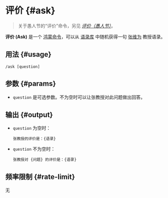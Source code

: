 # 评价 {#ask}

> 关于愚人节的“评价”命令，另见 *[评价（愚人节）](/timeline/ask.md)*。

**评价 (Ask)** 是一个 [鸿蒙命令](/harmony/)，可以从 [语录库](https://raw.githubusercontent.com/ZiYueCommentary/ZiYueBot/refs/heads/main/ZiYueBot/resources/words.txt) 中随机获得一句 [张维为](https://baike.baidu.com/item/%E5%BC%A0%E7%BB%B4%E4%B8%BA/2650478) 教授语录。

## 用法 {#usage}

```
/ask [question]
```

## 参数 {#params}

* `question` 是可选参数。不为空时可以让张教授对此问题做出回答。

## 输出 {#output}

* `question` 为空时：

    ```
    张教授的评价是：{语录}
    ```

* `question` 不为空时：

    ```
    张教授对 {问题} 的评价是：{语录}
    ```

## 频率限制 {#rate-limit}

无